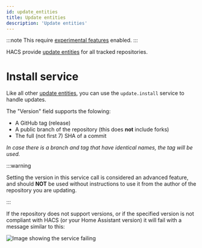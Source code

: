 ```yaml
---
id: update_entities
title: Update entities
description: 'Update entities'
---
```


:::note
This require [experimental features](/docs/configuration/options#options) enabled.
:::

HACS provide [update entities](https://www.home-assistant.io/integrations/update/) for all tracked repositories.

# Install service

Like all other [update entities](/docs/entities/update), you can use the `update.install` service to handle updates.

The "Version" field supports the folowing:

- A GitHub tag (release)
- A public branch of the repository (this does **not** include forks)
- The full (not first 7) SHA of a commit

_In case there is a branch and tag that have identical names, the tag will be used._

:::warning

Setting the version in this service call is considered an advanced feature, and should **NOT** be used without instructions to use it from the author of the repository you are updating.

:::

If the repository does not support versions, or if the specified version is not compliant with HACS (or your Home Assistant version) it will fail with a message similar to this:

![Image showing the service failing](/img/update_service_failed.png)
